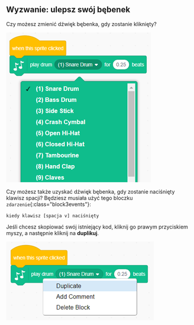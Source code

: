 ## Wyzwanie: ulepsz swój bębenek

Czy możesz zmienić dźwięk bębenka, gdy zostanie kliknięty?

![zrzut ekranu](images/band-drum-sound.png)

Czy możesz także uzyskać dźwięk bębenka, gdy zostanie naciśnięty klawisz spacji? Będziesz musiała użyć tego bloczku `zdarzenie`{:class="block3events"}:

```blocks3
kiedy klawisz [spacja v] naciśnięty
```

Jeśli chcesz skopiować swój istniejący kod, kliknij go prawym przyciskiem myszy, a następnie kliknij na **duplikuj**.

![zrzut ekranu](images/band-duplicate-code.png)